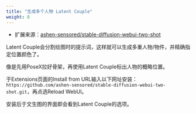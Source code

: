 ```yaml
---
title: "生成多个人物 Latent Couple"
weight: 8
---
```


- 扩展来源：[ashen-sensored/stable-diffusion-webui-two-shot](https://github.com/ashen-sensored/stable-diffusion-webui-two-shot)

Latent Couple会分割绘图时的提示词，这样就可以生成多重人物/物件，并精确指定位置颜色了。

像是先用PoseX拉好骨架，再使用Latent Couple标出人物的概略位置。

于Extensions页面的Install from URL输入以下网址安装： `https://github.com/ashen-sensored/stable-diffusion-webui-two-shot.git`，再点选Reload WebUI。

安装后于文生图的界面即会看到Latent Couple的选项。
